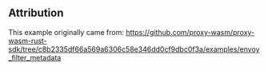 ## Attribution

This example originally came from:
https://github.com/proxy-wasm/proxy-wasm-rust-sdk/tree/c8b2335df66a569a6306c58e346dd0cf9dbc0f3a/examples/envoy_filter_metadata
```
